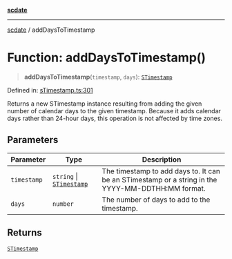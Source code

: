 [**scdate**](../README.md)

---

[scdate](../README.md) / addDaysToTimestamp

# Function: addDaysToTimestamp()

> **addDaysToTimestamp**(`timestamp`, `days`): [`STimestamp`](../classes/STimestamp.md)

Defined in: [sTimestamp.ts:301](https://github.com/ericvera/scdate/blob/main/src/sTimestamp.ts#L301)

Returns a new STimestamp instance resulting from adding the given number of
calendar days to the given timestamp. Because it adds calendar days rather
than 24-hour days, this operation is not affected by time zones.

## Parameters

| Parameter   | Type                                                 | Description                                                                                       |
| ----------- | ---------------------------------------------------- | ------------------------------------------------------------------------------------------------- |
| `timestamp` | `string` \| [`STimestamp`](../classes/STimestamp.md) | The timestamp to add days to. It can be an STimestamp or a string in the YYYY-MM-DDTHH:MM format. |
| `days`      | `number`                                             | The number of days to add to the timestamp.                                                       |

## Returns

[`STimestamp`](../classes/STimestamp.md)

